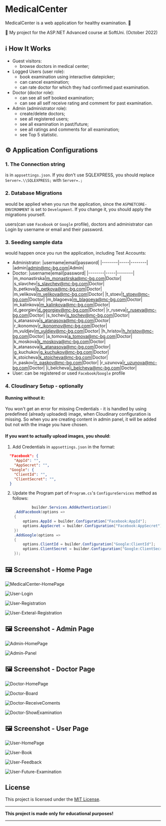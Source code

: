 # MedicalCenter

MedicalCenter is a web application for healthy examination. :calendar:

:dart:  My project for the ASP.NET Advanced course at SoftUni. (October 2022)

## :information_source: How It Works

- Guest visitors: 
  - browse doctors in medical center;
- Logged Users (user role):
  - book examination using interactive datepicker; 
  - can cancel examination; 
  - can rate doctor for which they had confirmed past examination.  
- Doctor (doctor role):
  - can see all self booked examination; 
  - can see all self receive rating and comment for past examination.
- Admin (administrator role):
  - create/delete doctors;
  - see all registered users;
  - see all examination in past/future;
  - see all ratings and comments for all examination;
  - see Top 5 statistic.
  
## :gear: Application Configurations

### 1. The Connection string 
is in `appsettings.json`. If you don't use SQLEXPRESS, you should replace `Server=.\\SQLEXPRESS;` with `Server=.;`

### 2. Database Migrations 
would be applied when you run the application, since the `ASPNETCORE-ENVIRONMENT` is set to `Development`. If you change it, you should apply the migrations yourself.

users(can use `Facebook` or `Google` profile), doctors and administrator can Login by username or email and their password.

### 3. Seeding sample data
would happen once you run the application, including Test Accounts:
  - Administrator: 
	|username|email|password|
	|--------|-----|--------|
	|admin|admin@mc-bg.com|Admin|
  - Doctor: 
	|username|email|password|
	|--------|-----|--------|
	|m_monastirska|m_monastirska@mc-bg.com|Doctor|
	|s_slavchev|s_slavchev@mc-bg.com|Doctor|
	|b_petkova|b_petkova@mc-bg.com|Doctor|
	|m_velikova|m_velikova@mc-bg.com|Doctor|
	|t_stoev|t_stoev@mc-bg.com|Doctor|
	|m_blagoeva|m_blagoeva@mc-bg.com|Doctor|
	|m_kalinkova|m_kalinkova@mc-bg.com|Doctor|
	|d_georgiev|d_georgiev@mc-bg.com|Doctor|
	|r_ruseva|r_ruseva@mc-bg.com|Doctor|
	|s_tochev|s_tochev@mc-bg.com|Doctor|
	|s_atanasova|s_atanasova@mc-bg.com|Doctor|
	|r_ikonomov|r_ikonomov@mc-bg.com|Doctor|
	|m_vuldjev|m_vuldjev@mc-bg.com|Doctor|
	|h_hristov|h_hristov@mc-bg.com|Doctor|
	|a_tomova|a_tomova@mc-bg.com|Doctor|
	|k_moskova|k_moskova@mc-bg.com|Doctor|
	|k_atanasova|k_atanasova@mc-bg.com|Doctor|
	|g_kuchukov|g_kuchukov@mc-bg.com|Doctor|
	|k_stoicheva|k_stoicheva@mc-bg.com|Doctor|
	|n_paskov|n_paskov@mc-bg.com|Doctor|
	|r_uzunova|r_uzunova@mc-bg.com|Doctor|
	|i_belcheva|i_belcheva@mc-bg.com|Doctor|
  - User: can be registered or used `Facebook`/`Google` profile
  
### 4. Cloudinary Setup - optionally
#### Running without it:
You won't get an error for missing Credentials - it is handled by using predefined (already uploaded) image, when Cloudinary configuration is missing. So when you are creating content in admin panel, it will be added but not with the image you have chosen.
#### If you want to actually upload images, you should:
1. Add Credentials in `appsettings.json` in the format:
```json
  "Facebook": {
    "AppId": "",
    "AppSecret": "",
  "Google": {
    "ClientId": "",
    "ClientSecret": "",
  }
```
2. Update the Program part of `Program.cs`'s `ConfigureServices` method as follows:
```csharp
            builder.Services.AddAuthentication()
    .AddFacebook(options =>
    {
        options.AppId = builder.Configuration["Facebook:AppId"];
        options.AppSecret = builder.Configuration["Facebook:AppSecret"];
    })
    .AddGoogle(options =>
    {
        options.ClientId = builder.Configuration["Google:ClientId"];
        options.ClientSecret = builder.Configuration["Google:ClientSecret"];
    });
```

## :framed_picture: Screenshot - Home Page

![MedicalCenter-HomePage](https://i.imgur.com/jNsQ4Yz.png)

![User-Login](https://i.imgur.com/brRZIcY.png)

![User-Registration](https://i.imgur.com/2AULsG0.png)

![User-Exteral-Registration](https://i.imgur.com/yB3yGIy.png)

## :framed_picture: Screenshot - Admin Page

![Admin-HomePage](https://i.imgur.com/FJMbHBd.png)

![Admin-Panel](https://i.imgur.com/4zJ0xfA.png)

## :framed_picture: Screenshot - Doctor Page

![Doctor-HomePage](https://i.imgur.com/mp63TY3.png)

![Doctor-Board](https://i.imgur.com/HH1zdFI.png)

![Doctor-ReceiveComents](https://i.imgur.com/dTvD6Dt.png)

![Doctor-ShowExamination](https://i.imgur.com/SI2EORg.png)

## :framed_picture: Screenshot - User Page

![User-HomePage](https://i.imgur.com/yq252ei.png)

![User-Book](https://i.imgur.com/a8pYudg.png)

![User-Feedback](https://i.imgur.com/vja3eoX.png)

![User-Future-Examination](https://i.imgur.com/P23RJv3.png)

## License

This project is licensed under the [MIT License](LICENSE).

___
**This project is made only for educational purposes!**
___